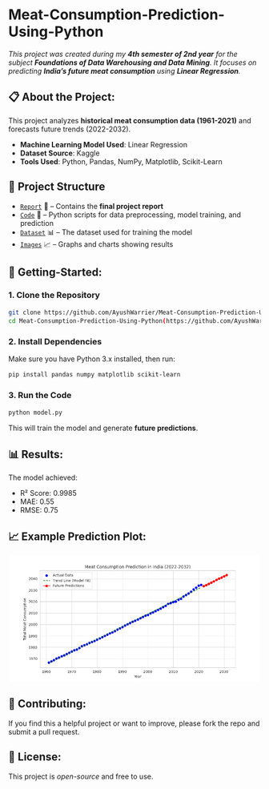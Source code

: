 # Meat-Consumption-Prediction-Using-Python

*This project was created during my **4th semester of 2nd year** for the subject **Foundations of Data Warehousing and Data Mining**. It focuses on predicting **India’s future meat consumption** using **Linear Regression**.*

## 📋 About the Project:  
This project analyzes **historical meat consumption data (1961-2021)** and forecasts future trends (2022-2032).  
- **Machine Learning Model Used**: Linear Regression  
- **Dataset Source**: Kaggle  
- **Tools Used**: Python, Pandas, NumPy, Matplotlib, Scikit-Learn   

## 🧱 Project Structure  
- [`Report`](./report.pdf) 📄 – Contains the **final project report**  
- [`Code`](./model.py) 🐍 – Python scripts for data preprocessing, model training, and prediction  
- [`Dataset`](./meat_consumption.csv) 📊 – The dataset used for training the model  
- [`Images`](./Images) 📈 – Graphs and charts showing results  
 
## 🏁 Getting-Started:

### **1. Clone the Repository** 
```sh
git clone https://github.com/AyushWarrier/Meat-Consumption-Prediction-Using-Python.git
cd Meat-Consumption-Prediction-Using-Python(https://github.com/AyushWarrier/Meat-Consumption-Prediction-Using-Python.git)
```

### **2. Install Dependencies**
Make sure you have Python 3.x installed, then run:
```sh
pip install pandas numpy matplotlib scikit-learn
```

### **3. Run the Code**
```sh
python model.py
```
This will train the model and generate **future predictions**.

## 📊 Results:
The model achieved:
- R² Score: 0.9985
- MAE: 0.55
- RMSE: 0.75
 
## 📈 Example Prediction Plot:
![Linear_Regression Model](./Images/Linear_Regression.png)  

## 🤝 Contributing:
If you find this a helpful project or want to improve, please fork the repo and submit a pull request.

## 📜 License:
This project is *open-source* and free to use.

